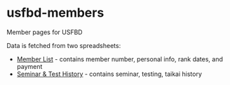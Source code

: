 # usfbd-members
Member pages for USFBD

Data is fetched from two spreadsheets:

- [Member List](https://docs.google.com/spreadsheets/d/1adUo2bdlwqEGoPT3zGYxkD7HsHTRPGTITFRLGkJlVoo/edit#gid=218421591) - contains member number, personal info, rank dates, and payment
- [Seminar & Test History](https://docs.google.com/spreadsheets/d/1WCKWlFMDnDGkq2ir4JBHKfP3Ufr3bhK-z67vDqWSzHA/edit#gid=0) - contains seminar, testing, taikai history
